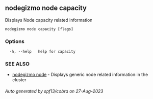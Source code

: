 ## nodegizmo node capacity

Displays Node capacity related information

```
nodegizmo node capacity [flags]
```

### Options

```
  -h, --help   help for capacity
```

### SEE ALSO

* [nodegizmo node](nodegizmo_node.md)	 - Displays generic node related information in the cluster

###### Auto generated by spf13/cobra on 27-Aug-2023
